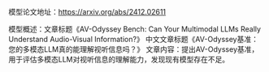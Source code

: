 模型论文地址：https://arxiv.org/abs/2412.02611

模型概述：文章标题《AV-Odyssey Bench: Can Your Multimodal LLMs Really Understand Audio-Visual Information?》
中文文章标题《AV-Odyssey基准：您的多模态LLM真的能理解视听信息吗？》
文章内容：提出AV-Odyssey基准，用于评估多模态LLM对视听信息的理解能力，发现现有模型存在不足。
